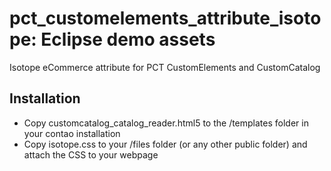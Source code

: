 pct_customelements_attribute_isotope: Eclipse demo assets
===================================

Isotope eCommerce attribute for PCT CustomElements and CustomCatalog

Installation
---
- Copy customcatalog_catalog_reader.html5 to the /templates folder in your contao installation
- Copy isotope.css to your /files folder (or any other public folder) and attach the CSS to your webpage

